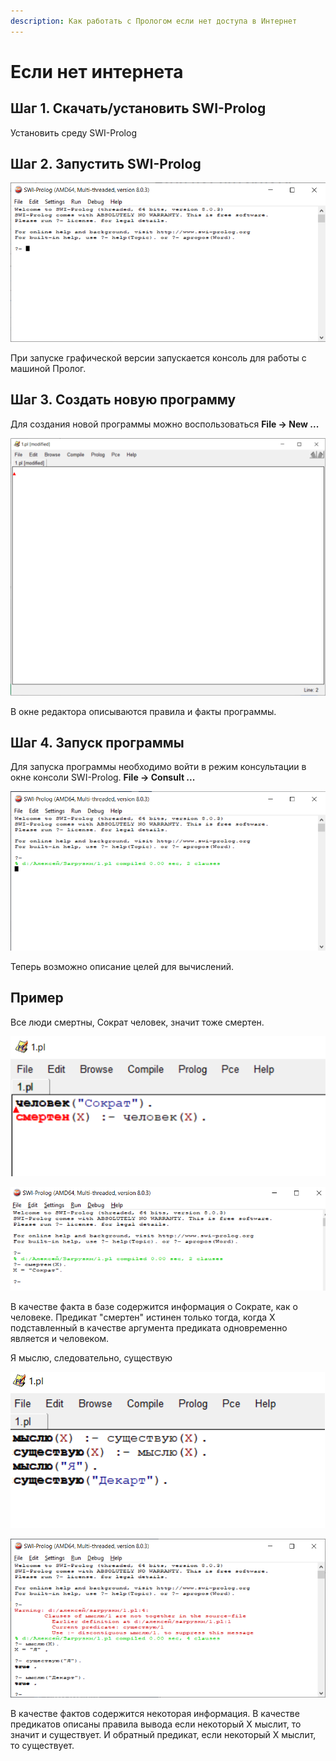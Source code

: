 ```yaml
---
description: Как работать с Прологом если нет доступа в Интернет
---
```


# Если нет интернета

## Шаг 1. Скачать/установить SWI-Prolog

Установить среду SWI-Prolog

## Шаг 2. Запустить SWI-Prolog

![&#x41D;&#x430;&#x447;&#x430;&#x43B;&#x44C;&#x43D;&#x43E;&#x435; &#x43E;&#x43A;&#x43D;&#x43E; &#x43A;&#x43E;&#x43D;&#x441;&#x43E;&#x43B;&#x438; SWI-Prolog](../../.gitbook/assets/image%20%2812%29.png)

При запуске графической версии запускается консоль для работы с машиной Пролог. 

## **Шаг 3. Создать новую программу**

Для создания новой программы можно воспользоваться **File -&gt; New ...**

![&#x41E;&#x43A;&#x43D;&#x43E; &#x440;&#x435;&#x434;&#x430;&#x43A;&#x442;&#x43E;&#x440;&#x430; &#x43F;&#x440;&#x43E;&#x433;&#x440;&#x430;&#x43C;&#x43C;&#x44B; SWI-Prolog](../../.gitbook/assets/image%20%2813%29.png)

В окне редактора описываются правила и факты программы. 

## Шаг 4. Запуск программы

Для запуска программы необходимо войти в режим консультации в окне консоли SWI-Prolog. **File -&gt; Consult ...**

![&#x41E;&#x43A;&#x43D;&#x43E; &#x43A;&#x43E;&#x43D;&#x441;&#x43E;&#x43B;&#x438; &#x432; &#x440;&#x435;&#x436;&#x438;&#x43C;&#x435; &#x43A;&#x43E;&#x43D;&#x441;&#x443;&#x43B;&#x44C;&#x442;&#x430;&#x446;&#x438;&#x438;](../../.gitbook/assets/image%20%2815%29.png)

Теперь возможно описание целей для вычислений.

## Пример

Все люди смертны, Сократ человек, значит тоже смертен. 

![&#x41B;&#x438;&#x441;&#x442;&#x438;&#x43D;&#x433; &#x43F;&#x440;&#x43E;&#x433;&#x440;&#x430;&#x43C;&#x43C;&#x44B; ](../../.gitbook/assets/image%20%285%29.png)

![&#x41E;&#x442;&#x432;&#x435;&#x442; &#x43F;&#x440;&#x43E;&#x433;&#x440;&#x430;&#x43C;&#x43C;&#x44B; &#x432; &#x440;&#x435;&#x436;&#x438;&#x43C;&#x435; &#x43A;&#x43E;&#x43D;&#x441;&#x443;&#x43B;&#x44C;&#x442;&#x430;&#x446;&#x438;&#x438;](../../.gitbook/assets/image%20%287%29.png)

В качестве факта в базе содержится информация о Сократе, как о человеке. Предикат "смертен" истинен только тогда, когда Х подставленный в качестве аргумента предиката одновременно является и человеком. 

Я мыслю, следовательно, существую

![&#x41B;&#x438;&#x441;&#x442;&#x438;&#x43D;&#x433; &#x43F;&#x440;&#x43E;&#x433;&#x440;&#x430;&#x43C;&#x43C;&#x44B;](../../.gitbook/assets/image%20%286%29.png)

![&#x41E;&#x442;&#x432;&#x435;&#x442;&#x44B; &#x43F;&#x440;&#x43E;&#x433;&#x440;&#x430;&#x43C;&#x43C;&#x44B; &#x432; &#x440;&#x435;&#x436;&#x438;&#x43C;&#x435; &#x43A;&#x43E;&#x43D;&#x441;&#x443;&#x43B;&#x44C;&#x442;&#x430;&#x446;&#x438;&#x438;](../../.gitbook/assets/image%20%282%29.png)

В качестве фактов содержится некоторая информация. В качестве предикатов описаны правила вывода если некоторый Х мыслит, то значит и существует. И обратный предикат, если некоторый Х мыслит, то существует. 

